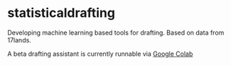 # statisticaldrafting
Developing machine learning based tools for drafting. Based on data from 17lands. 

A beta drafting assistant is currently runnable via [Google Colab](https://colab.research.google.com/drive/1jIfJjj_4UzBI_W1fWOnk4fax7z8Ruu1X?copy=true?usp=sharing)
